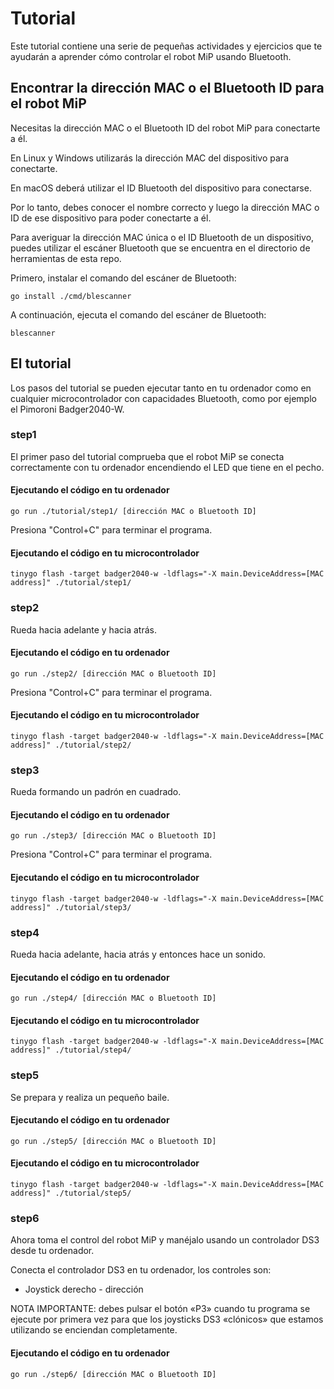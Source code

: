 # Tutorial

Este tutorial contiene una serie de pequeñas actividades y ejercicios que te ayudarán a aprender cómo controlar el robot MiP usando Bluetooth.

## Encontrar la dirección MAC o el Bluetooth ID para el robot MiP

Necesitas la dirección MAC o el Bluetooth ID del robot MiP para conectarte a él.

En Linux y Windows utilizarás la dirección MAC del dispositivo para conectarte.

En macOS deberá utilizar el ID Bluetooth del dispositivo para conectarse.

Por lo tanto, debes conocer el nombre correcto y luego la dirección MAC o ID de ese dispositivo para poder conectarte a él.

Para averiguar la dirección MAC única o el ID Bluetooth de un dispositivo, puedes utilizar el escáner Bluetooth que se encuentra en el directorio de herramientas de esta repo.

Primero, instalar el comando del escáner de Bluetooth:

```shell
go install ./cmd/blescanner
```

A continuación, ejecuta el comando del escáner de Bluetooth:

```shell
blescanner
```

## El tutorial

Los pasos del tutorial se pueden ejecutar tanto en tu ordenador como en cualquier microcontrolador con capacidades Bluetooth, como por ejemplo el Pimoroni Badger2040-W.

### step1

El primer paso del tutorial comprueba que el robot MiP se conecta correctamente con tu ordenador encendiendo el LED que tiene en el pecho.

#### Ejecutando el código en tu ordenador

```shell
go run ./tutorial/step1/ [dirección MAC o Bluetooth ID]
```

Presiona "Control+C" para terminar el programa.

#### Ejecutando el código en tu microcontrolador

```shell
tinygo flash -target badger2040-w -ldflags="-X main.DeviceAddress=[MAC address]" ./tutorial/step1/
```

### step2

Rueda hacia adelante y hacia atrás.

#### Ejecutando el código en tu ordenador

```shell
go run ./step2/ [dirección MAC o Bluetooth ID]
```

Presiona "Control+C" para terminar el programa.

#### Ejecutando el código en tu microcontrolador

```shell
tinygo flash -target badger2040-w -ldflags="-X main.DeviceAddress=[MAC address]" ./tutorial/step2/
```

### step3

Rueda formando un padrón en cuadrado.

#### Ejecutando el código en tu ordenador

```shell
go run ./step3/ [dirección MAC o Bluetooth ID]
```

Presiona "Control+C" para terminar el programa.

#### Ejecutando el código en tu microcontrolador

```shell
tinygo flash -target badger2040-w -ldflags="-X main.DeviceAddress=[MAC address]" ./tutorial/step3/
```

### step4

Rueda hacia adelante, hacia atrás y entonces hace un sonido.

#### Ejecutando el código en tu ordenador

```shell
go run ./step4/ [dirección MAC o Bluetooth ID]
```

#### Ejecutando el código en tu microcontrolador

```shell
tinygo flash -target badger2040-w -ldflags="-X main.DeviceAddress=[MAC address]" ./tutorial/step4/
```

### step5

Se prepara y realiza un pequeño baile.

#### Ejecutando el código en tu ordenador

```shell
go run ./step5/ [dirección MAC o Bluetooth ID]
```

#### Ejecutando el código en tu microcontrolador

```shell
tinygo flash -target badger2040-w -ldflags="-X main.DeviceAddress=[MAC address]" ./tutorial/step5/
```


### step6

Ahora toma el control del robot MiP y manéjalo usando un controlador DS3 desde tu ordenador.

Conecta el controlador DS3 en tu ordenador, los controles son:

* Joystick derecho - dirección

NOTA IMPORTANTE: debes pulsar el botón «P3» cuando tu programa se ejecute por primera vez para que los joysticks DS3 «clónicos» que estamos utilizando se enciendan completamente.


#### Ejecutando el código en tu ordenador

```shell
go run ./step6/ [dirección MAC o Bluetooth ID]
```

